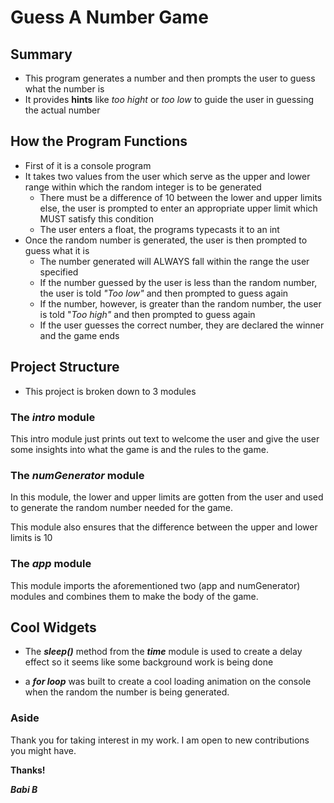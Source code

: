 # Guess A Number Game

## Summary

- This program generates a number and then  prompts the user to guess what the number is
- It provides **hints** like *too hight* or *too low* to guide the user in guessing the actual number

## How the Program Functions

- First of it is a console program 
- It takes two values from the user which serve as the upper and lower range within which the random integer is to be generated
    - There must be a difference of 10 between the lower and upper limits else, the user is prompted to enter an appropriate upper limit which MUST satisfy this condition
    - The user enters a float, the programs typecasts it to an int
- Once the random number is generated, the user is then prompted to guess what it is
    - The number generated will ALWAYS fall within the range the user specified
    - If the number guessed by the user is less than the random number, the user is told *"Too low"* and then prompted to guess again
    - If the number, however, is greater than the random number, the user is told "*Too high"* and then prompted to guess again
    - If the user guesses the correct number, they are declared the winner and the game ends

## Project Structure

- This project is broken down to 3 modules

### The *intro* module

This intro module just prints out text to welcome the user and give the user some insights into what the game is and the rules to the game.

### The *numGenerator* module

In this module, the lower and upper limits are gotten from the user and used to generate the random number needed for the game.

This module also ensures that the difference between the upper and lower limits is 10

### The *app* module

This module imports the aforementioned two (app and numGenerator) modules and combines them to make the body of the game.

## Cool Widgets

- The ***sleep()*** method from the ***time*** module is used to create a delay effect so it seems like some background work is being done

- a ***for loop*** was built to create a cool loading animation on the console when the random the number is being generated.

### Aside

Thank you for taking interest in my work. I am open to new contributions you might have.

**Thanks!**

***Babi B***